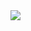 <img src="https://capsule-render.vercel.app/api?type=Waving&color=gradient&customColorList=0,2,2,2,2,3&height=150&section=header&text=Greetings!&fontAlignY=37&fontSize=75" />
